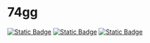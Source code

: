 # 74gg

[![Static Badge](https://img.shields.io/badge/Website-black?style=for-the-badge&logoColor=white)](https://74gg.github.io/)
[![Static Badge](https://img.shields.io/badge/r%2F74gg-FF4500?style=for-the-badge&logo=reddit&logoColor=white)](https://www.reddit.com/r/74gg/)
[![Static Badge](https://img.shields.io/badge/Discord-5865F2?style=for-the-badge&logo=discord&logoColor=white)](https://7rs.dev/74gg)
